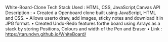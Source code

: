 White-Board-Clone 
Tech Stack Used : HTML, CSS, JavaScript,Canvas API 
Description : 
• Created a Openboard clone built using JavaScript, HTML and CSS. 
• Allows userto draw, add images, sticky notes and download it in JPG format. 
• Created Undo-Redo features forthe board using Arrays as a stack by storing Positions, Colours and width of the Pen and Eraser 
• Link : https://tarundvn.github.io/WhiteBoard/
